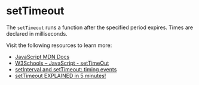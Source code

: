 # setTimeout

The `setTimeout` runs a function after the specified period expires. Times are declared in milliseconds.

Visit the following resources to learn more:

- [JavaScript MDN Docs](https://developer.mozilla.org/en-US/docs/Web/API/setTimeout)
- [W3Schools – JavaScript - setTimeOut](https://www.w3schools.com/jsref/met_win_settimeout.asp)
- [setInterval and setTimeout: timing events](https://www.youtube.com/watch?v=kOcFZV3c75I)
- [setTimeout EXPLAINED in 5 minutes!](https://www.youtube.com/watch?v=z9lJb4D3nJY)
